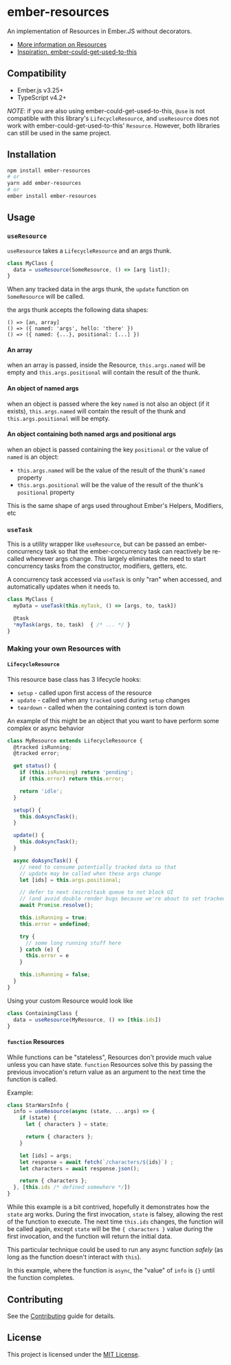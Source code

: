 # ember-resources

An implementation of Resources in Ember.JS without decorators.
 - [More information on Resources](https://www.pzuraq.com/introducing-use/)
 - [Inspiration, ember-could-get-used-to-this](https://github.com/pzuraq/ember-could-get-used-to-this)

## Compatibility

* Ember.js v3.25+
* TypeScript v4.2+

_NOTE_: if you are also using ember-could-get-used-to-this, `@use` is not compatible with
this library's `LifecycleResource`, and `useResource` does not work with ember-could-get-used-to-this' `Resource`.
However, both libraries can still be used in the same project.

## Installation

```bash
npm install ember-resources
# or
yarn add ember-resources
# or
ember install ember-resources
```


## Usage

### `useResource`

`useResource` takes a `LifecycleResource` and an args thunk.

```ts
class MyClass {
  data = useResource(SomeResource, () => [arg list]);
}
```

When any tracked data in the args thunk, the `update` function on `SomeResource`
will be called.

the args thunk accepts the following data shapes:
```
() => [an, array]
() => ({ named: 'args', hello: 'there' })
() => ({ named: {...}, positional: [...] })
```
#### An array

when an array is passed, inside the Resource, `this.args.named` will be empty
and `this.args.positional` will contain the result of the thunk.

#### An object of named args

when an object is passed where the key `named` is not also an object (if it exists),
`this.args.named` will contain the result of the thunk and `this.args.positional`
will be empty.

#### An object containing both named args and positional args

when an object is passed containing the key `positional` or the value of `named` is an object:
 - `this.args.named` will be the value of the result of the thunk's `named` property
 - `this.args.positional` will be the value of the result of the thunk's `positional` property

This is the same shape of args used throughout Ember's Helpers, Modifiers, etc



### `useTask`

This is a utility wrapper like `useResource`, but can be passed an ember-concurrency task
so that the ember-concurrency task can reactively be re-called whenever args change.
This largely eliminates the need to start concurrency tasks from the constructor, modifiers,
getters, etc.

A concurrency task accessed via `useTask` is only "ran" when accessed, and automatically updates
when it needs to.

```ts
class MyClass {
  myData = useTask(this.myTask, () => [args, to, task])

  @task
  *myTask(args, to, task)  { /* ... */ }
}
```

### Making your own Resources with

#### `LifecycleResource`

This resource base class has 3 lifecycle hooks:
 - `setup` - called upon first access of the resource
 - `update` - called when any `tracked` used during `setup` changes
 - `teardown` - called when the containing context is torn down

An example of this might be an object that you want to have perform some
complex or async behavior

```ts
class MyResource extends LifecycleResource {
  @tracked isRunning;
  @tracked error;

  get status() {
    if (this.isRunning) return 'pending';
    if (this.error) return this.error;

    return 'idle';
  }

  setup() {
    this.doAsyncTask();
  }

  update() {
    this.doAsyncTask();
  }

  async doAsyncTask() {
    // need to consume potentially tracked data so that
    // update may be called when these args change
    let [ids] = this.args.positional;

    // defer to next (micro)task queue to not block UI
    // (and avoid double render bugs because we're about to set tracked data)
    await Promise.resolve();

    this.isRunning = true;
    this.error = undefined;

    try {
      // some long running stuff here
    } catch (e) {
      this.error = e
    }

    this.isRunning = false;
  }
}
```

Using your custom Resource would look like
```ts
class ContainingClass {
  data = useResource(MyResource, () => [this.ids])
}
```

#### `function` Resources

While functions can be "stateless", Resources don't provide much value unless
you can have state. `function` Resources solve this by passing the previous
invocation's return value as an argument to the next time the function is called.

Example:
```ts
class StarWarsInfo {
  info = useResource(async (state, ...args) => {
    if (state) {
      let { characters } = state;

      return { characters };
    }

    let [ids] = args;
    let response = await fetch(`/characters/${ids}`) ;
    let characters = await response.json();

    return { characters };
  }, [this.ids /* defined somewhere */])
}
```

While this example is a bit contrived, hopefully it demonstrates how the `state` arg
works. During the first invocation, `state` is falsey, allowing the rest of the
function to execute. The next time `this.ids` changes, the function will be called
again, except `state` will be the `{ characters }` value during the first invocation,
and the function will return the initial data.

This particular technique could be used to run any async function _safely_ (as long
as the function doesn't interact with `this`).

In this example, where the function is `async`, the "value" of `info` is `{}` until the
function completes.


## Contributing

See the [Contributing](CONTRIBUTING.md) guide for details.


## License

This project is licensed under the [MIT License](LICENSE.md).
